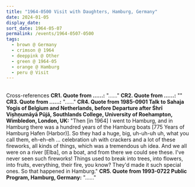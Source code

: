 ```yaml
---
title: "1964-0500 Visit with Daughters, Hamburg, Germany"
date: 2024-01-05
display_date: 
sort_date: 1964-05-07
permalink: /events/1964-0507-0500
tags:
  - brown @ Germany
  - crimson @ 1964
  - deeppink @ Other
  - green @ 1964-05
  - orange @ Hamburg
  - peru @ Visit
---
```


<br>

<wave-list>
  <list-title color="DarkSeaGreen" width="80">Cross-references</list-title>
  <list-item color="BlanchedAlmond" width="250"><b>CR1. Quote from ......:</b> "......"</list-item>
  <list-item color="Lavender" width="250"><b>CR2. Quote from ......:</b> ""</list-item>   
  <list-item color="BlanchedAlmond" width="250"><b>CR3. Quote from ......:</b> "......"</list-item>   
  <list-item color="Lavender" width="250"><b>CR4. Quote from 1985-0901 Talk to Sahaja Yogis of Belgium and Netherlands, before Departure after Śhrī Viṣhṇumāyā Pūjā, Southlands College, University of Roehampton, Wimbledon, London, UK:</b> "Then [in 1964] I went to Hamburg, and in Hamburg there was a hundred years of the Hamburg boats [775 Years of Hamburg Hafen (Harbor)]. So they had a huge, big, uh-uh-uh uh, what you call them, eh-eh-eh ... celebration uh with crackers and a lot of these fireworks, all kinds of things, which was a tremendous uh idea. And we all were on a river [Elba], on a boat, and from there we could see these. I've never seen such fireworks! Things used to break into trees, into flowers, into fruits, everything, their fire, you know? They'd made it such special ones. So that happened in Hamburg."</list-item>
  <list-item color="BlanchedAlmond" width="250"><b>CR5. Quote from 1993-0722 Public Program, Hamburg, Germany:</b> "......"</list-item>   
</wave-list>